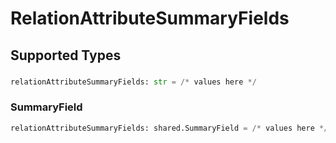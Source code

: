 # RelationAttributeSummaryFields


## Supported Types

### 

```python
relationAttributeSummaryFields: str = /* values here */
```

### SummaryField

```python
relationAttributeSummaryFields: shared.SummaryField = /* values here */
```

